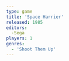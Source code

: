 ```yaml
---
type: game
title: 'Space Harrier'
released: 1985
editors: 
  -Sega
players: 1
genres:
  - 'Shoot Them Up'
---
```

